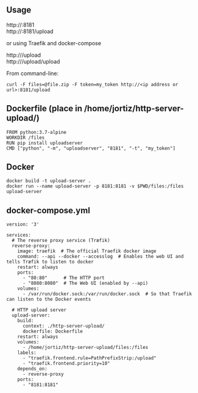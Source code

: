 ## Usage

http://<ip address or url>:8181   
http://<ip address or url>:8181/upload   

or using Traefik and docker-compose

http://<ip address or url>/upload   
http://<ip address or url>/upload/upload

From command-line:

    curl -F files=@file.zip -F token=my_token http://<ip address or url>:8181/upload

## Dockerfile (place in /home/jortiz/http-server-upload/)

    FROM python:3.7-alpine
    WORKDIR /files
    RUN pip install uploadserver
    CMD ["python", "-m", "uploadserver", "8181", "-t", "my_token"]


## Docker
`docker build -t upload-server .`   
`docker run --name upload-server -p 8181:8181 -v $PWD/files:/files upload-server`

## docker-compose.yml
    
    version: '3'
    
    services:
      # The reverse proxy service (Træfik)
      reverse-proxy:
        image: traefik  # The official Traefik docker image
        command: --api --docker --accesslog  # Enables the web UI and tells Træfik to listen to docker
        restart: always
        ports:
          - "80:80"      # The HTTP port
          - "8080:8080"  # The Web UI (enabled by --api)
        volumes:
          - /var/run/docker.sock:/var/run/docker.sock  # So that Traefik can listen to the Docker events
    
      # HTTP upload server
      upload-server:
        build:
          context: ./http-server-upload/
          dockerfile: Dockerfile
        restart: always
        volumes:
          - /home/jortiz/http-server-upload/files:/files
        labels:
          - "traefik.frontend.rule=PathPrefixStrip:/upload"
          - "traefik.frontend.priority=10"
        depends_on:
          - reverse-proxy
        ports:
          - "8181:8181"
    
